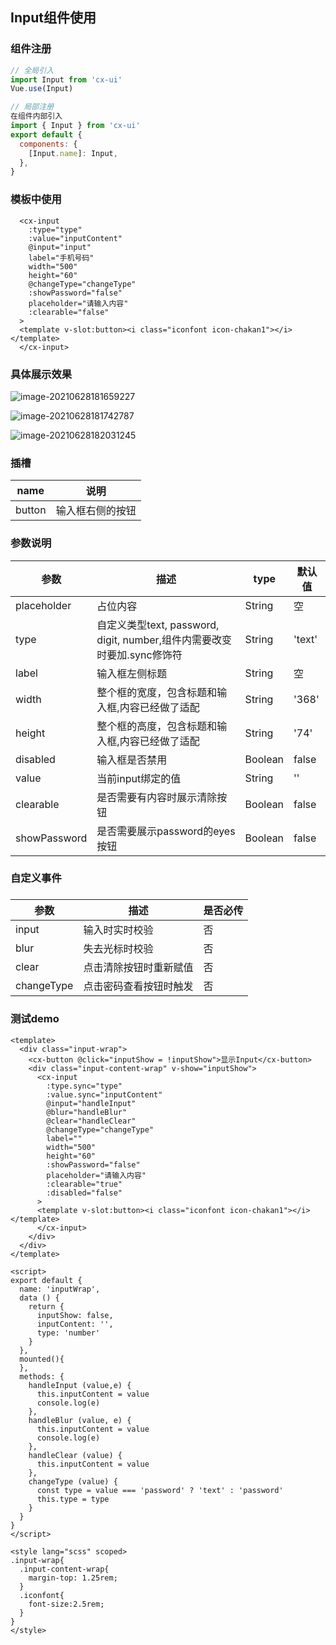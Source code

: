 ## Input组件使用

### 组件注册

```javascript
// 全局引入
import Input from 'cx-ui'
Vue.use(Input)

// 局部注册
在组件内部引入
import { Input } from 'cx-ui'
export default {
  components: {
    [Input.name]: Input,
  },
}
```

### 模板中使用

```vue
  <cx-input 
    :type="type" 
    :value="inputContent" 
    @input="input" 
    label="手机号码"
    width="500"
    height="60"
    @changeType="changeType" 
    :showPassword="false" 
    placeholder="请输入内容" 
    :clearable="false"
  >
  <template v-slot:button><i class="iconfont icon-chakan1"></i></template>
  </cx-input>
```

###  具体展示效果

![image-20210628181659227](D:\code\fe-research\ui\doc\Input组件使用介绍.assets\image-20210628181659227.png)

![image-20210628181742787](D:\code\fe-research\ui\doc\Input组件使用介绍.assets\image-20210628181742787.png)

![image-20210628182031245](D:\code\fe-research\ui\doc\Input组件使用介绍.assets\image-20210628182031245.png)

### 插槽

| name   | 说明             |
| ------ | ---------------- |
| button | 输入框右侧的按钮 |

### 参数说明

| 参数         | 描述                                                         | type    | 默认值 |
| ------------ | ------------------------------------------------------------ | ------- | ------ |
| placeholder  | 占位内容                                                     | String  | 空     |
| type         | 自定义类型text, password, digit, number,组件内需要改变时要加.sync修饰符 | String  | 'text' |
| label        | 输入框左侧标题                                               | String  | 空     |
| width        | 整个框的宽度，包含标题和输入框,内容已经做了适配              | String  | '368'  |
| height       | 整个框的高度，包含标题和输入框,内容已经做了适配              | String  | '74'   |
| disabled     | 输入框是否禁用                                               | Boolean | false  |
| value        | 当前input绑定的值                                            | String  | ''     |
| clearable    | 是否需要有内容时展示清除按钮                                 | Boolean | false  |
| showPassword | 是否需要展示password的eyes按钮                               | Boolean | false  |

### 自定义事件

### 

| 参数       | 描述                   | 是否必传 |
| ---------- | ---------------------- | -------- |
| input      | 输入时实时校验         | 否       |
| blur       | 失去光标时校验         | 否       |
| clear      | 点击清除按钮时重新赋值 | 否       |
| changeType | 点击密码查看按钮时触发 | 否       |

### 测试demo

```vue
<template>
  <div class="input-wrap">
    <cx-button @click="inputShow = !inputShow">显示Input</cx-button>
    <div class="input-content-wrap" v-show="inputShow">
      <cx-input 
        :type.sync="type" 
        :value.sync="inputContent" 
        @input="handleInput" 
        @blur="handleBlur"
        @clear="handleClear"
        @changeType="changeType" 
        label=""
        width="500"
        height="60"
        :showPassword="false" 
        placeholder="请输入内容" 
        :clearable="true"
        :disabled="false"
      >
      <template v-slot:button><i class="iconfont icon-chakan1"></i></template>
      </cx-input>
    </div>
  </div>
</template>

<script>
export default {
  name: 'inputWrap',
  data () {
    return {
      inputShow: false,
      inputContent: '',
      type: 'number'
    }
  },
  mounted(){
  },
  methods: {
    handleInput (value,e) {
      this.inputContent = value
      console.log(e)
    },
    handleBlur (value, e) {
      this.inputContent = value
      console.log(e)
    },
    handleClear (value) {
      this.inputContent = value
    },
    changeType (value) {
      const type = value === 'password' ? 'text' : 'password'
      this.type = type
    }
  }
}
</script>

<style lang="scss" scoped>
.input-wrap{
  .input-content-wrap{
    margin-top: 1.25rem;
  }
  .iconfont{
    font-size:2.5rem;
  }
}
</style>
```

